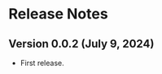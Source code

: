 # Release Notes
<!--
### New Features and Improvements
### Bug Fixes
-->


## Version 0.0.2 (July 9, 2024)
- First release.